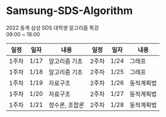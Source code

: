 # Samsung-SDS-Algorithm
2022 동계 삼성 SDS 대학생 알고리즘 특강  
09:00 ~ 18:00

|일정|일자|내용|일정|일자|내용|
|------|-----|-------|------|-----|-------|
|1주차|1/17|알고리즘 기초|2주차|1/24|그래프|
|1주차|1/18|알고리즘 기초|2주차|1/25|그래프|
|1주차|1/19|자료구조|2주차|1/26|동적계획법|
|1주차|1/20|자료구조|2주차|1/27|동적계획법|
|1주차|1/21|정수론, 조합론|2주차|1/28|동적계획법|
